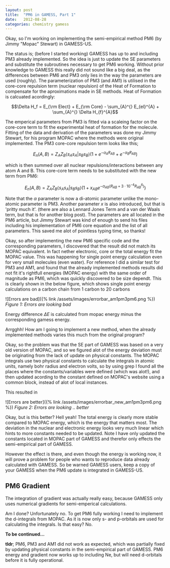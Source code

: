 ```yaml
---
layout: post
title:  "PM6 in GAMESS, Part 1"
date:   2012-08-28
categories: chemistry gamess
---
```


Okay, so I'm working on implementing the semi-empirical method PM6 (by Jimmy "Mopac" Stewart) in GAMESS-US.

The status is; (before I started working) GAMESS has up to and including PM3 already implemented. So the idea is just to update the SE parameters and substitute the subroutines necessary to get PM6 working. Without prior knowledge to GAMESS this really did not sound like a big deal, as the differences between PM6 and PM3 only lies in the way the parameters are used (roughly). The parameterization of PM3 (and AM1) is utilised in the core-core repulsion term (nuclear repulsion) of the Heat of Formation to compensate for the aproximations made in SE methods. Heat of Formation is calcuated acordingly:

$$\Delta H_f = E_{\rm Elect} + E_{\rm Core} - \sum_{A}^{} E_{el}^{A} + \sum_{A}^{} \Delta H_{f}^{A}$$

The emperical parameters from PM3 is fitted via a scaleing factor on the core-core term to fit the experimental heat of formation for the molecule. Fitting of the data and derivation of the parameters was done my Jimmy Stewart, for his program MOPAC where the methods were original implemented. The PM3 core-core repulsion term looks like this; 

$$
E_n(A,B) = Z_A Z_B \langle s_A s_A | s_B s_B \rangle \left ( 1 + e^{-\alpha_A R_{AB}} + e^{-\alpha_B R_{AB}} \right )
$$

which is then summed over all nuclear repulsions/interactions between any atom A and B. This core-core term needs to be substituted with the new term from PM6:

$$
E_n(A,B) = Z_A Z_B \langle s_A s_A | s_B s_B \rangle \left ( 1 + x_{AB} e^{-\alpha_{AB} (R_{AB} + 3 \cdot 10^{-4} R_{AB}^6)} \right )
$$

Note that the $\alpha$ parameter is now a di-atomic parameter unlike the mono-atomic parameter is PM3. Another parameter $x$ is also introduced, but that is 'pritty much it'. (there are also a Lennard Jones Term and a van der Waals term, but that is for another blog post). The parameters are all located in the PM6 article, but Jimmy Stewart was kind of enough to send his files including his implementation of PM6 core equation and the list of all parameters. This saved me alot of pointless typing time, so thanks!

Okay, so after implementing the new PM6 specific code and the corresponding parameters, I discovered that the result did not match its MOPAC equivalent. In fact nether electronic, core or the total energy fit the MOPAC value. This was happening for single point energy calculation even for very small molecules (even water). For reference I did a similar test for PM3 and AM1, and found that the already implemented methods results did not fit it's rightfull energies (MOPAC energy) with the same order of magnitude as PM6, which was quickly discovered to be size dependt. This is clearly shown in the below figure, which shows single point energy calculations on a carbon chain from 1 carbon to 20 carbons

![Errors are bad]({% link /assets/images/errorbar_am1pm3pm6.png %})
*Figure 1: Errors are looking bad*

Energy difference $\Delta E$ is calculated from mopac energy minus the corresponding gamess energy.

Arrgghh! How am I going to implement a new method, when the already implemented methods varies this much from the original program?

Okay, so the problem was that the SE part of GAMESS was based on a very old version of MOPAC, and so we figured alot of the energy deviation must be originating from the lack of update on physical constants. The MOPAC integrals use two physical constants to calculate the integrals in atomic units, namely bohr radius and electron volts, so by using grep I found all the places where the constants/variables were defined (which was alot!), and then updated acording to the constant defined on MOPAC's website using a common block, instead of alot of local instances.

This resulted in

![Errors are better]({% link /assets/images/errorbar_new_am1pm3pm6.png %})
*Figure 2: Errors are looking .. better*

Okay, but is this better? Hell yeah! The total energy is clearly more stable compared to MOPAC energy, which is the energy that matters most. The deviation in the nuclear and electronic energy looks very much linear which hints to more constants needed to be updated. Note I have only updated the constants located in MOPAC part of GAMESS and therefor only effects the semi-empirical part of GAMESS.

However the effect is there, and even though the energy is working now, it will prove a problem for people who wants to reproduce data already calculated with GAMESS. So be warned GAMESS users, keep a copy of your GAMESS when the PM6 update is integrated in GAMESS-US.

## PM6 Gradient

The integration of gradient was actually really easy, because GAMESS only uses numerical gradients for semi-emperical calculations.

Am I done? Unfortunately no. To get PM6 fully working I need to implement the d-integrals from MOPAC. As it is now only s- and p-orbitals are used for calculating the integrals. Is that easy? No.

**To be continued...**

**tldr**; PM6, PM3 and AM1 did not work as expected, which was partially fixed by updating physical constants in the semi-empirical part of GAMESS. PM6 energy and gradient now works up to including Ne, but will need d-orbitals before it is fully operational.





